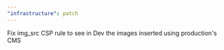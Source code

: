 ```yaml
---
"infrastructure": patch
---
```


Fix img_src CSP rule to see in Dev the images inserted using production's CMS
